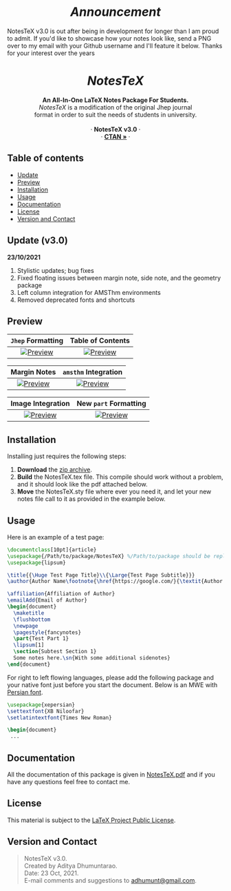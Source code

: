 <h1 align="center"><i>Announcement</i></h1>

NotesTeX v3.0 is out after being in development for longer than I am proud to admit. If you'd like to showcase how your notes look like, send a PNG over to my email with your Github username and I'll feature it below. Thanks for your interest over the years


  <h1 align="center"><i>NotesTeX</i></h1>

  <p align="center">
    <b>An All-In-One LaTeX Notes Package For Students.</b>
    <br>
    <i>NotesTeX</i> is a modification of the original Jhep journal <br> format in order to suit the needs of students in university. 
    <br>
    <br>
    &middot;
    <b>NotesTeX v3.0</b>
    &middot;
    <br>
    &middot; 
     <a href="https://ctan.org/pkg/notestex"><strong>CTAN &raquo;</strong></a>
    &middot;
  </p>

</p>

## Table of contents

- [Update](#update)
- [Preview](#preview)
- [Installation](#installation)
- [Usage](#usage)
- [Documentation](#documentation)
- [License](#license)
- [Version and Contact](#version-and-contact) 

## Update (v3.0)

**23/10/2021** 

1. Stylistic updates; bug fixes
2. Fixed floating issues between margin note, side note, and the geometry package
3. Left column integration for AMSThm environments
4. Removed deprecated fonts and shortcuts

## Preview

|                    ```Jhep``` Formatting                     |                      Table of Contents                       |
| :----------------------------------------------------------: | :----------------------------------------------------------: |
| [![Preview](https://raw.githubusercontent.com/adhumunt/NotesTeX/master/Sample/Sample0.png)](https://raw.githubusercontent.com/adhumunt/NotesTeX/master/Sample/Sample0.pdf) | [![Preview](https://raw.githubusercontent.com/adhumunt/NotesTeX/master/Sample/Sample1.png)](https://raw.githubusercontent.com/adhumunt/NotesTeX/master/Sample/Sample1.pdf) |

|                         Margin Notes                         |                   ```amsthm``` Integration                   |
| :----------------------------------------------------------: | :----------------------------------------------------------: |
| [![Preview](https://raw.githubusercontent.com/adhumunt/NotesTeX/master/Sample/Sample2.png)](https://raw.githubusercontent.com/adhumunt/NotesTeX/master/Sample/Sample2.pdf) | [![Preview](https://raw.githubusercontent.com/adhumunt/NotesTeX/master/Sample/Sample3.png)](https://raw.githubusercontent.com/adhumunt/NotesTeX/master/Sample/Sample3.pdf) |

|                      Image Integration                       |                  New ```part``` Formatting                   |
| :----------------------------------------------------------: | :----------------------------------------------------------: |
| [![Preview](https://raw.githubusercontent.com/adhumunt/NotesTeX/master/Sample/Sample4.png)](https://raw.githubusercontent.com/adhumunt/NotesTeX/master/Sample/Sample4.pdf) | [![Preview](https://raw.githubusercontent.com/adhumunt/NotesTeX/master/Sample/Sample5.png)](https://raw.githubusercontent.com/adhumunt/NotesTeX/master/Sample/Sample5.pdf) |

## Installation

Installing just requires the following steps:

1. **Download** the [zip archive](NotesTeX.zip).
2. **Build** the NotesTeX.tex file. This compile should work without a problem, and it should look like the pdf attached below.
3. **Move** the NotesTeX.sty file where ever you need it, and let your new notes file call to it as provided in the example below.

## Usage

Here is an example of a test page:

```latex
\documentclass[10pt]{article}
\usepackage{/Path/to/package/NotesTeX} %/Path/to/package should be replaced with package location
\usepackage{lipsum}

\title{{\Huge Test Page Title}\\{\Large{Test Page Subtitle}}}
\author{Author Name\footnote{\href{https://google.com/}{\textit{Author Website}}}}

\affiliation{Affiliation of Author}
\emailAdd{Email of Author}
\begin{document}
  \maketitle
  \flushbottom
  \newpage
  \pagestyle{fancynotes}
  \part{Test Part 1}
  \lipsum[1]
  \section{Subtest Section 1}
  Some notes here.\sn{With some additional sidenotes}
\end{document}
```

For right to left flowing languages, please add the following package and your native font just before you start the document. Below is an MWE with [Persian font](https://fontlibrary.org/en/font/xb-niloofar).

```latex
\usepackage{xepersian}
\settextfont{XB Niloofar}
\setlatintextfont{Times New Roman}

\begin{document}
 ...
```

## Documentation

All the documentation of this package is given in [NotesTeX.pdf](NoTeX/NotesTeX.pdf) and if you have any questions feel free to contact me.

## License

This material is subject to the [LaTeX Project Public License](LICENSE).

## Version and Contact

> NotesTeX v3.0.  
> Created by Aditya Dhumuntarao.  
> Date: 23 Oct, 2021.  
> E-mail comments and suggestions to adhumunt@gmail.com.  